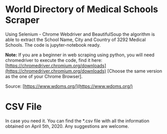 ﻿# World Directory of Medical Schools Scraper

Using Selenium - Chrome Webdriver and BeautifulSoup the algorithm is able to extract the School Name, City and Country of 3292 Medical Schools. The code is jupyter-notebook ready.

**Note:** If you are a beginner in web scraping using python, you will need chromedriver to execute the code, find it here: [https://chromedriver.chromium.org/downloads](https://chromedriver.chromium.org/downloads) [Choose the same version as the one of your Chrome Browser]. 

Source: [https://www.wdoms.org/](https://www.wdoms.org/)


# CSV File

In case you need it. You can find the *.csv file with all the information obtained on April 5th, 2020. Any suggestions are welcome.

